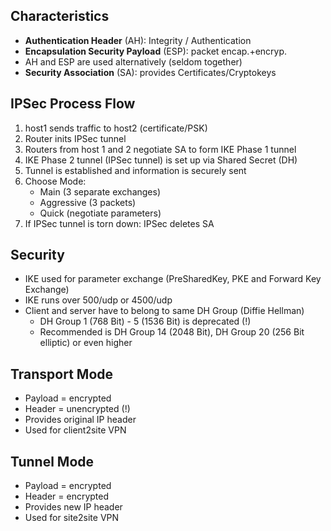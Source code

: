 ## Characteristics
- **Authentication Header** (AH): Integrity / Authentication
- **Encapsulation Security Payload** (ESP): packet encap.+encryp.
- AH and ESP are used alternatively (seldom together)
- **Security Association** (SA): provides Certificates/Cryptokeys

## IPSec Process Flow
1. host1 sends traffic to host2 (certificate/PSK)
2. Router inits IPSec tunnel
3. Routers from host 1 and 2 negotiate SA to form IKE Phase 1 tunnel
4. IKE Phase 2 tunnel (IPSec tunnel) is set up via Shared Secret (DH)
5. Tunnel is established and information is securely sent
6. Choose Mode:
   - Main (3 separate exchanges)
   - Aggressive (3 packets)
   - Quick (negotiate parameters)
7. If IPSec tunnel is torn down: IPSec deletes SA

## Security
- IKE used for parameter exchange (PreSharedKey, PKE and Forward Key Exchange)
- IKE runs over 500/udp or 4500/udp 
- Client and server have to belong to same DH Group (Diffie Hellman)
   - DH Group 1 (768 Bit) - 5 (1536 Bit) is deprecated (!)
   - Recommended is DH Group 14 (2048 Bit), DH Group 20 (256 Bit elliptic) or even higher

## Transport Mode
- Payload = encrypted
- Header = unencrypted (!)
- Provides original IP header
- Used for client2site VPN

## Tunnel Mode
- Payload = encrypted
- Header = encrypted 
- Provides new IP header
- Used for site2site VPN
